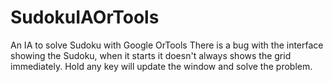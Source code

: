 # SudokuIAOrTools
An IA to solve Sudoku with Google OrTools
There is a bug with the interface showing the Sudoku, when it starts it doesn't always shows the grid immediately. Hold any key will update the window and solve the problem.
